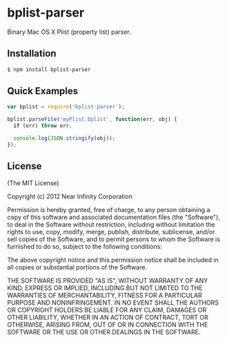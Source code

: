 bplist-parser
=============

Binary Mac OS X Plist (property list) parser.

## Installation

```bash
$ npm install bplist-parser
```

## Quick Examples

```javascript
var bplist = require('bplist-parser');

bplist.parseFile('myPlist.bplist', function(err, obj) {
  if (err) throw err;

  console.log(JSON.stringify(obj));
});
```

## License

(The MIT License)

Copyright (c) 2012 Near Infinity Corporation

Permission is hereby granted, free of charge, to any person obtaining
a copy of this software and associated documentation files (the
"Software"), to deal in the Software without restriction, including
without limitation the rights to use, copy, modify, merge, publish,
distribute, sublicense, and/or sell copies of the Software, and to
permit persons to whom the Software is furnished to do so, subject to
the following conditions:

The above copyright notice and this permission notice shall be
included in all copies or substantial portions of the Software.

THE SOFTWARE IS PROVIDED "AS IS", WITHOUT WARRANTY OF ANY KIND,
EXPRESS OR IMPLIED, INCLUDING BUT NOT LIMITED TO THE WARRANTIES OF
MERCHANTABILITY, FITNESS FOR A PARTICULAR PURPOSE AND
NONINFRINGEMENT. IN NO EVENT SHALL THE AUTHORS OR COPYRIGHT HOLDERS BE
LIABLE FOR ANY CLAIM, DAMAGES OR OTHER LIABILITY, WHETHER IN AN ACTION
OF CONTRACT, TORT OR OTHERWISE, ARISING FROM, OUT OF OR IN CONNECTION
WITH THE SOFTWARE OR THE USE OR OTHER DEALINGS IN THE SOFTWARE.
